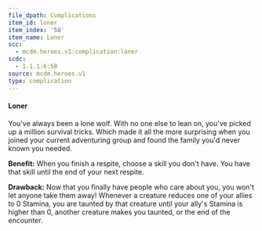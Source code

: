 ```yaml
---
file_dpath: Complications
item_id: loner
item_index: '58'
item_name: Loner
scc:
  - mcdm.heroes.v1:complication:loner
scdc:
  - 1.1.1:6:58
source: mcdm.heroes.v1
type: complication
---
```


#### Loner

You've always been a lone wolf. With no one else to lean on, you've picked up a million survival tricks. Which made it all the more surprising when you joined your current adventuring group and found the family you'd never known you needed.

**Benefit:** When you finish a respite, choose a skill you don't have. You have that skill until the end of your next respite.

**Drawback:** Now that you finally have people who care about you, you won't let anyone take them away! Whenever a creature reduces one of your allies to 0 Stamina, you are taunted by that creature until your ally's Stamina is higher than 0, another creature makes you taunted, or the end of the encounter.
